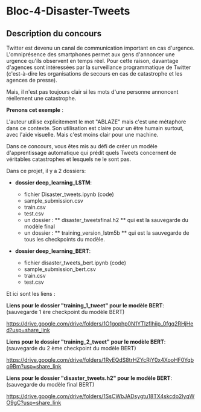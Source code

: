 # Bloc-4-Disaster-Tweets


## Description du concours

Twitter est devenu un canal de communication important en cas d'urgence.
L'omniprésence des smartphones permet aux gens d'annoncer une urgence qu'ils observent en temps réel. Pour cette raison, davantage d'agences sont intéressées par la surveillance programmatique de Twitter (c'est-à-dire les organisations de secours en cas de catastrophe et les agences de presse).

Mais, il n'est pas toujours clair si les mots d'une personne annoncent réellement une catastrophe. 

**Prenons cet exemple** : 
 
L'auteur utilise explicitement le mot "ABLAZE" mais c'est une métaphore dans ce contexte. Son utilisation est claire pour un être humain surtout, avec l'aide visuelle. Mais c'est moins clair pour une machine.

Dans ce concours, vous êtes mis au défi de créer un modèle d'apprentissage automatique qui prédit quels Tweets concernent de véritables catastrophes et lesquels ne le sont pas. 



Dans ce projet, il y a 2 dossiers:

- **dossier deep_learning_LSTM**: 
   - fichier Disaster_tweets.ipynb (code)
   - sample_submission.csv
   - train.csv
   - test.csv
   - un dossier : ** disaster_tweetsfinal.h2 ** qui est la sauvegarde du modèle final
   - un dossier : ** training_version_lstm5b ** qui est la sauvegarde de tous les checkpoints du modèle.
        
        
- **dossier deep_learning_BERT**: 
  
  - fichier disaster_tweets_bert.ipynb (code) 
  - sample_submission_bert.csv
  - train.csv
  - test.csv
     
     
Et ici sont les liens :


**Liens pour le dossier "training_1_tweet" pour le modèle BERT**: (sauvegarde 1 ère checkpoint du modèle BERT)


https://drive.google.com/drive/folders/1O1gophp0N1YTlzfIhiip_0fgq2RHjHed?usp=share_link


**Liens pour le dossier "training_2_tweet" pour le modèle BERT**: (sauvegarde du 2 ème checkpoint du modèle BERT)

https://drive.google.com/drive/folders/1RyEQdS8trHZYcRjY0x4XooHF0Yqbo9Bm?usp=share_link


**Liens pour le dossier "disaster_tweets.h2" pour le modèle BERT**: (sauvegarde du modèle final BERT)


https://drive.google.com/drive/folders/1SsCWbJADsygtu18TX4skcdo2lyqWO9gC?usp=share_link









